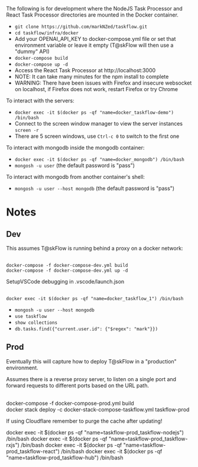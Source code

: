 The following is for development where the NodeJS Task Processor and React Task Processor directories are mounted in the Docker container.

* `git clone https://github.com/markNZed/taskflow.git`
* `cd taskflow/infra/docker`
* Add your OPENAI_API_KEY to docker-compose.yml file or set that environment variable or leave it empty (T@skFlow will then use a "dummy" API)
* `docker-compose build`
* `docker-compose up -d`
* Access the React Task Processor at http://localhost:3000 
* NOTE: It can take many minutes for the npm install to complete
* WARNING: There have been issues with Firefox and insecure websocket on localhost, if Firefox does not work, restart Firefox or try Chrome

To interact with the servers:
* `docker exec -it $(docker ps -qf "name=docker_taskflow-demo") /bin/bash`
* Connect to the screen window manager to view the server instances `screen -r`
* There are 5 screen windows, use `Ctrl-c 0` to switch to the first one

To interact with mongodb inside the mongodb container:
* `docker exec -it $(docker ps -qf "name=docker_mongodb") /bin/bash`
* `mongosh -u user` (the default password is "pass")

To interact with mongodb from another container's shell:
* `mongosh -u user --host mongodb` (the default password is "pass")

# Notes

## Dev
This assumes T@skFlow is running behind a proxy on a docker network:

<br> `docker-compose -f docker-compose-dev.yml build`
<br> `docker-compose -f docker-compose-dev.yml up -d`

SetupVSCode debugging in .vscode/launch.json

<br>`docker exec -it $(docker ps -qf "name=docker_taskflow_1") /bin/bash`

* `mongosh -u user --host mongodb`
* `use taskflow`
* `show collections`
* `db.tasks.find({"current.user.id": {"$regex": "mark"}})`

## Prod
Eventually this will capture how to deploy T@skFlow in a "production" environment. 

Assumes there is a reverse proxy server, to listen on a single port and forward requests to different ports based on the URL path.

<br> docker-compose -f docker-compose-prod.yml build
<br> docker stack deploy -c docker-stack-compose-taskflow.yml taskflow-prod

If using Cloudflare remember to purge the cache after updating!

docker exec -it $(docker ps -qf "name=taskflow-prod_taskflow-nodejs") /bin/bash
docker exec -it $(docker ps -qf "name=taskflow-prod_taskflow-rxjs") /bin/bash
docker exec -it $(docker ps -qf "name=taskflow-prod_taskflow-react") /bin/bash
docker exec -it $(docker ps -qf "name=taskflow-prod_taskflow-hub") /bin/bash
